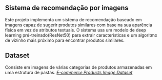 ## Sistema de recomendação por imagens 

Este projeto implementa um sistema de recomendação baseado em imagens capaz de sugerir produtos similares com base na sua aparência física em vez de atributos textuais. 
O sistema usa um modelo de deep learning pré-treinado(ResNet50) para extrair características e um algoritmo de vizinho mais próximo para encontrar produtos similares.

## Dataset
Consiste em imagens de várias categorias de produtos armazenadas em uma estrutura de pastas.
[*E-commerce Products Image Dataset*](https://www.kaggle.com/datasets/sunnykusawa/ecommerce-products-image-dataset)
